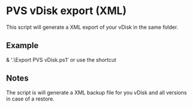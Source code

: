# PVS vDisk export (XML)
This script will generate a XML export of your vDisk in the same folder.

## Example
& '.\Export PVS vDisk.ps1' or use the shortcut

## Notes
The script is will generate a XML backup file for you vDisk and all versions in case of a restore.